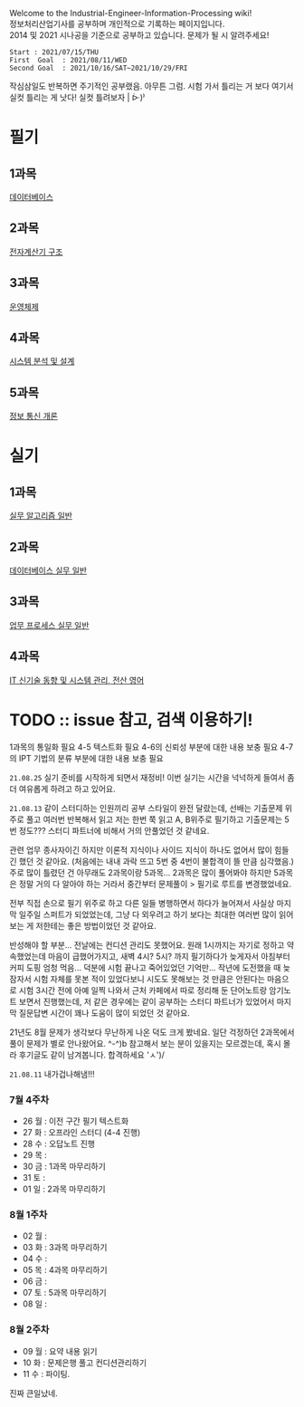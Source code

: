 Welcome to the Industrial-Engineer-Information-Processing wiki!   
정보처리산업기사를 공부하며 개인적으로 기록하는 페이지입니다.   
2014 및 2021 시나공을 기준으로 공부하고 있습니다.
문제가 될 시 알려주세요!

```
Start : 2021/07/15/THU   
First  Goal  : 2021/08/11/WED
Second Goal  : 2021/10/16/SAT~2021/10/29/FRI
```

작심삼일도 반복하면 주기적인 공부랬음. 아무튼 그럼.
시험 가서 틀리는 거 보다 여기서 실컷 틀리는 게 낫다! 실컷 틀려보자 | ᐕ)⁾


# 필기
## 1과목
[데이터베이스](https://github.com/JuNijen/Industrial-Engineer-Information-Processing/wiki/%ED%95%84%EA%B8%B0_1%EA%B3%BC%EB%AA%A9---%EB%8D%B0%EC%9D%B4%ED%84%B0%EB%B2%A0%EC%9D%B4%EC%8A%A4)
 
## 2과목
[전자계산기 구조](https://github.com/JuNijen/Industrial-Engineer-Information-Processing/wiki/%ED%95%84%EA%B8%B0_2%EA%B3%BC%EB%AA%A9---%EC%A0%84%EC%9E%90%EA%B3%84%EC%82%B0%EA%B8%B0-%EA%B5%AC%EC%A1%B0)

## 3과목
[운영체제](https://github.com/JuNijen/Industrial-Engineer-Information-Processing/wiki/%ED%95%84%EA%B8%B0_3%EA%B3%BC%EB%AA%A9---%EC%9A%B4%EC%98%81%EC%B2%B4%EC%A0%9C)

## 4과목
[시스템 분석 및 설계](https://github.com/JuNijen/Industrial-Engineer-Information-Processing/wiki/%ED%95%84%EA%B8%B0_4%EA%B3%BC%EB%AA%A9---%EC%8B%9C%EC%8A%A4%ED%85%9C-%EB%B6%84%EC%84%9D-%EB%B0%8F-%EC%84%A4%EA%B3%84)

## 5과목
[정보 통신 개론](https://github.com/JuNijen/Industrial-Engineer-Information-Processing/wiki/%ED%95%84%EA%B8%B0_5%EA%B3%BC%EB%AA%A9---%EC%A0%95%EB%B3%B4-%ED%86%B5%EC%8B%A0-%EA%B0%9C%EB%A1%A0)


# 실기
## 1과목
[실무 알고리즘 일반](https://github.com/JuNijen/Industrial-Engineer-Information-Processing/wiki/%EC%8B%A4%EA%B8%B0_1%EA%B3%BC%EB%AA%A9---%EC%8B%A4%EB%AC%B4-%EC%95%8C%EA%B3%A0%EB%A6%AC%EC%A6%98-%EC%9D%BC%EB%B0%98)
 
## 2과목
[데이터베이스 실무 일반](https://github.com/JuNijen/Industrial-Engineer-Information-Processing/wiki/%EC%8B%A4%EA%B8%B0_2%EA%B3%BC%EB%AA%A9---%EB%8D%B0%EC%9D%B4%ED%84%B0%EB%B2%A0%EC%9D%B4%EC%8A%A4-%EC%8B%A4%EB%AC%B4-%EC%9D%BC%EB%B0%98)

## 3과목
[업무 프로세스 실무 일반](https://github.com/JuNijen/Industrial-Engineer-Information-Processing/wiki/%EC%8B%A4%EA%B8%B0_3%EA%B3%BC%EB%AA%A9---%EC%97%85%EB%AC%B4-%ED%94%84%EB%A1%9C%EC%84%B8%EC%8A%A4-%EC%8B%A4%EB%AC%B4-%EC%9D%BC%EB%B0%98)

## 4과목
[IT 신기술 동향 및 시스템 관리, 전산 영어](https://github.com/JuNijen/Industrial-Engineer-Information-Processing/wiki/%EC%8B%A4%EA%B8%B0_4%EA%B3%BC%EB%AA%A9---IT-%EC%8B%A0%EA%B8%B0%EC%88%A0-%EB%8F%99%ED%96%A5-%EB%B0%8F-%EC%8B%9C%EC%8A%A4%ED%85%9C-%EA%B4%80%EB%A6%AC,-%EC%A0%84%EC%82%B0-%EC%98%81%EC%96%B4)


# TODO :: issue 참고, 검색 이용하기!
1과목의 통일화 필요
4-5 텍스트화 필요
4-6의 신뢰성 부분에 대한 내용 보충 필요
4-7의 IPT 기법의 분류 부분에 대한 내용 보충 필요



``21.08.25``
실기 준비를 시작하게 되면서 재정비!
이번 실기는 시간을 넉넉하게 들여서 좀 더 여유롭게 하려고 하고 있어요.


``21.08.13``
같이 스터디하는 인원끼리 공부 스타일이 완전 달랐는데, 선배는 기출문제 위주로 풀고 여러번 반복해서 읽고
저는 한번 쭉 읽고 A, B위주로 필기하고 기출문제는 5번 정도??? 스터디 파트너에 비해서 거의 안풀었던 것 같네요.

관련 업무 종사자이긴 하지만 이론적 지식이나 사이드 지식이 하나도 없어서 많이 힘들긴 했던 것 같아요. (처음에는 내내 과락 뜨고 5번 중 4번이 불합격이 뜰 만큼 심각했음.) 주로 많이 틀렸던 건 아무래도 2과목이랑 5과목... 2과목은 많이 풀어봐야 하지만 5과목은 정말 거의 다 알아야 하는 거라서 중간부터 문제풀이 > 필기로 루트를 변경했었네요.

전부 직접 손으로 필기 위주로 하고 다른 일들 병행하면서 하다가 늘어져서 사실상 마지막 일주일 스퍼트가 되었었는데, 그냥 다 외우려고 하기 보다는 최대한 여러번 많이 읽어보는 게 저한테는 좋은 방법이었던 것 같아요.

반성해야 할 부분... 전날에는 컨디션 관리도 못했어요. 원래 1시까지는 자기로 정하고 약속했었는데 마음이 급했어가지고, 새벽 4시? 5시? 까지 필기하다가 늦게자서 아침부터 커피 도핑 엄청 먹음... 덕분에 시험 끝나고 죽어있었던 기억만... 작년에 도전했을 때 늦잠자서 시험 자체를 못본 적이 있었다보니 시도도 못해보는 것 만큼은 안된다는 마음으로 시험 3시간 전에 아예 일찍 나와서 근처 카페에서 따로 정리해 둔 단어노트랑 암기노트 보면서 진행했는데, 저 같은 경우에는 같이 공부하는 스터디 파트너가 있었어서 마지막 질문답변 시간이 꽤나 도움이 많이 되었던 것 같아요.

21년도 8월 문제가 생각보다 무난하게 나온 덕도 크게 봤네요. 일단 걱정하던 2과목에서 풀이 문제가 별로 안나왔어요. ^-^)b
참고해서 보는 분이 있을지는 모르겠는데, 혹시 몰라 후기글도 같이 남겨봅니다. 합격하세요 'ㅅ')/


``21.08.11``
내가겁나해냄!!!


### 7월 4주차
- 26 월 : 이전 구간 필기 텍스트화
- 27 화 : 오프라인 스터디 (4-4 진행)
- 28 수 : 오답노트 진행
- 29 목 : 
- 30 금 : 1과목 마무리하기
- 31 토 : 
- 01 일 : 2과목 마무리하기

### 8월 1주차
- 02 월 : 
- 03 화 : 3과목 마무리하기
- 04 수 : 
- 05 목 : 4과목 마무리하기
- 06 금 : 
- 07 토 : 5과목 마무리하기
- 08 일 : 

### 8월 2주차
- 09 월 : 요약 내용 읽기
- 10 화 : 문제은행 풀고 컨디션관리하기
- 11 수 : 파이팅.

진짜 큰일났네.